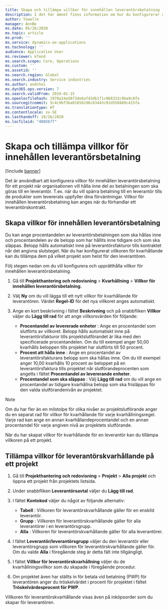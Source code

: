 ```yaml
---
title: Skapa och tillämpa villkor för innehållen leverantörsbetalning
description: I det här ämnet finns information om hur du konfigurerar och upprätthåller villkor för innehållen leverantörsbetalning.
author: Yowelle
manager: AnnBe
ms.date: 05/26/2020
ms.topic: article
ms.prod: ''
ms.service: dynamics-ax-applications
ms.technology: ''
audience: Application User
ms.reviewer: kfend
ms.search.scope: Core, Operations
ms.custom: ''
ms.assetid: ''
ms.search.region: Global
ms.search.industry: Service industries
ms.author: andchoi
ms.dyn365.ops.version: 7
ms.search.validFrom: 2019-01-15
ms.openlocfilehash: 1970a24a5073de6af43db1f1c068332c9ba9c8fe
ms.sourcegitcommit: 5c4c9bf3ba018562d6cb3443c01d550489c415fa
ms.translationtype: HT
ms.contentlocale: sv-SE
ms.lasthandoff: 10/16/2020
ms.locfileid: "4085677"
---
```

# <a name="create-and-apply-vendor-payment-retention-terms"></a>Skapa och tillämpa villkor för innehållen leverantörsbetalning

[!include [banner](../includes/banner.md)] 

Det är användbart att konfigurera villkor för innehållen leverantörsbetalning för ett projekt när organisationen vill hålla inne del av betalningen som ska göras till en leverantör. T.ex. när du vill spärra betalning till en leverantör tills de produkter som levererats uppfyller dina förväntningar. Villkor för innehållen leverantörsbetalning kan anges när du förhandlar ett leverantörskontrakt.

## <a name="create-vendor-payment-retention-terms"></a>Skapa villkor för innehållen leverantörsbetalning

Du kan ange procentandelen av leverantörsbetalningen som ska hållas inne och procentandelen av de belopp som har hållits inne tidigare och som ska släppas. Belopp hålls automatiskt inne på leverantörsfakturor tills kontraktet når det angivna slutsteget. När du har konfigurerat villkoren för kvarhållande kan du tillämpa dem på vilket projekt som helst för den leverantören.

Följ stegen nedan om du vill konfigurera och upprätthålla villkor för innehållen leverantörsbetalning. 

1. Gå till **Projekthantering och redovisning** > **Kvarhållning** > **Villkor för innehållen leverantörsbetalning**.
2. Välj **Ny** om du vill lägga till ett nytt villkor för kvarhållande för leverantören. Värdet **Regel-ID** för det nya villkoret anges automatiskt. 
3. Ange en kort beskrivning i fältet **Beskrivning** och på snabbfliken **Villkor** väljer du **Lägg till rad** för att ange villkorsvärden för följande:

   - **Procentandel av levererade enheter** : Ange en procentandel som slutförts av villkoret. Belopp hålls automatiskt inne på leverantörsfakturor tills projektslutförandet är lika med den specificerade procentandelen. Om du till exempel anger 50,00 kvarhålls beloppen tills projektet har slutförts till 50 procent.
   - **Procent att hålla inne** : Ange en procentandel av leverantörsfakturans belopp som ska hållas inne. Om du till exempel anger 10,00 kvarhålls 10 procent av beloppet på en leverantörsfaktura tills projektet når slutförandeprocenten som angetts i fältet **Procentandel av levererande enheter**.
   - **Procentandel som ska släppas** : Välj **Lägg till rad** om du vill ange en procentandel av tidigare kvarhållna belopp som ska frisläppas för den valda slutförandenivån av projektet.

> [!NOTE]
> Om du har fler än en milstolpe för olika nivåer av projektslutförande anger du en separat rad för villkor för kvarhållande för varje kvarhållningsregel. Varje rad kan ange en annan kvarhållandeprocentandel och en annan procentandel för varje angiven nivå av projektets slutförande.

När du har skapat villkor för kvarhållande för en leverantör kan du tillämpa villkoren på ett projekt.

## <a name="apply-vendor-retention-terms-to-a-project"></a>Tillämpa villkor för leverantörskvarhållande på ett projekt

1. Gå till **Projekthantering och redovisning** > **Projekt** > **Alla projekt** och öppna ett projekt från projektets listsida.
2. Under snabbfliken **Leverantörsavtal** väljer du **Lägg till rad**.
3. I fältet **Kontokod** väljer du något av följande alternativ: 

   - **Tabell** : Villkoren för leverantörskvarhållande gäller för en enskild leverantör.
   - **Grupp** : Villkoren för leverantörskvarhållande gäller för alla leverantörer i en leverantörsgrupp.
   - **Alla** : Villkoren för leverantörskvarhållande gäller för alla leverantörer.

4. I fältet **Leverantör/leverantörsgrupp** väljer du den leverantör eller leverantörsgrupp som villkoren för leverantörskvarhållande gäller för. Om du valde **Alla** i föregående steg är detta fält inte tillgängligt.
5. I fältet **Villkor för leverantörskvarhållning** väljer du de kvarhållningsvillkor som du skapade i föregående procedur.
6. Om projektet även har ställts in för betala vid betalning (PWP) för leverantören anger du tröskelvärdet i procent för projektet i fältet **Tröskelvärdesprocent för PWP**.

Villkoren för leverantörskvarhållande visas även på inköpsorder som du skapar för leverantören.
